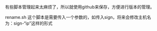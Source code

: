###
有些脚本管理起来太麻烦了，所以就使用github来保存，方便进行版本的管理。

rename.sh 这个脚本是需要传入一个参数的，如传入sign，将来会修改主机名为：sign-“ip”这样的形式